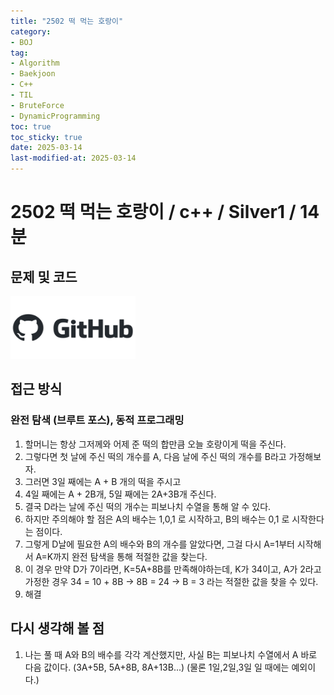 ```yaml
---
title: "2502 떡 먹는 호랑이"
category:
- BOJ
tag:
- Algorithm
- Baekjoon
- C++
- TIL
- BruteForce
- DynamicProgramming
toc: true
toc_sticky: true
date: 2025-03-14
last-modified-at: 2025-03-14
---
```


#   2502 떡 먹는 호랑이 / c++ / Silver1 / 14분

## 문제 및 코드   
[<img src="https://github.com/Sho1007/sho1007.github.io/blob/main/assets/images/github-logo-vector.png?raw=true" width="200" height="100"/>](https://github.com/Sho1007/Algorithm/tree/main/%EB%B0%B1%EC%A4%80/Silver/2502.%E2%80%85%EB%96%A1%E2%80%85%EB%A8%B9%EB%8A%94%E2%80%85%ED%98%B8%EB%9E%91%EC%9D%B4)

## 접근 방식
### 완전 탐색 (브루트 포스), 동적 프로그래밍
1. 할머니는 항상 그저께와 어제 준 떡의 합만큼 오늘 호랑이게 떡을 주신다.
2. 그렇다면 첫 날에 주신 떡의 개수를 A, 다음 날에 주신 떡의 개수를 B라고 가정해보자.
3. 그러면 3일 째에는 A + B 개의 떡을 주시고
4. 4일 째에는 A + 2B개, 5일 째에는 2A+3B개 주신다.
5. 결국 D라는 날에 주신 떡의 개수는 피보나치 수열을 통해 알 수 있다.
6. 하지만 주의해야 할 점은 A의 배수는 1,0,1 로 시작하고, B의 배수는 0,1 로 시작한다는 점이다. 
7. 그렇게 D날에 필요한 A의 배수와 B의 개수를 알았다면, 그걸 다시 A=1부터 시작해서 A=K까지 완전 탐색을 통해 적절한 값을 찾는다.
8. 이 경우 만약 D가 7이라면, K=5A+8B를 만족해야하는데, K가 34이고, A가 2라고 가정한 경우
34 = 10 + 8B -> 8B = 24 -> B = 3 라는 적절한 값을 찾을 수 있다.
9. 해결

## 다시 생각해 볼 점
1. 나는 풀 때 A와 B의 배수를 각각 계산했지만, 사실 B는 피보나치 수열에서 A 바로 다음 값이다.
(3A+5B, 5A+8B, 8A+13B...)
(물론 1일,2일,3일 일 때에는 예외이다.)
